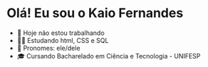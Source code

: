 # Olá! Eu sou o Kaio Fernandes

- 💼 Hoje não estou trabalhando
- 🧑‍💻 Estudando html, CSS e SQL
- 👤 Pronomes: ele/dele
- 🎓 Cursando Bacharelado em Ciência e Tecnologia - UNIFESP
